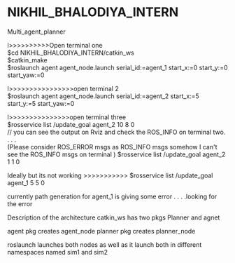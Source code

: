 # NIKHIL_BHALODIYA_INTERN
Multi_agent_planner


l>>>>>>>>>>Open terminal one                                                                                                     
$cd NIKHIL_BHALODIYA_INTERN/catkin_ws                                                                                                   
$catkin_make                                                                                                                             
$roslaunch agent agent_node.launch serial_id:=agent_1 start_x:=0 start_y:=0 start_yaw:=0                                               

l>>>>>>>>>>>>>>>>open terminal 2                                                                                           
$roslaunch agent agent_node.launch serial_id:=agent_2 start_x:=5 start_y:=5 start_yaw:=0                             

l>>>>>>>>>>>>>>>open terminal three                                                                              
$rosservice list /update_goal agent_2 10 8 0                                                                     
// you can see the output on Rviz and check the ROS_INFO on terminal two. . . .                                  
(Please consider ROS_ERROR msgs as ROS_INFO msgs somehow I can't see the ROS_INFO msgs on terminal )
$rosservice list /update_goal agent_2 1 1 0 

Ideally but its not working >>>>>>>>>>> $rosservice list /update_goal agent_1 5 5 0 

currently path generation for agent_1 is giving some error . . . .looking for the error




Description of the architecture
catkin_ws has two pkgs
Planner and agnet 

agent pkg creates agent_node
planner pkg creates planner_node

roslaunch launches both nodes as well as it launch both in different namespaces named sim1 and sim2



